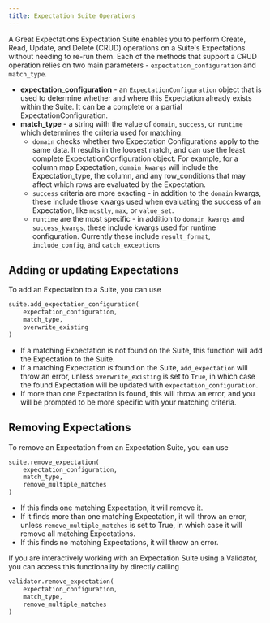 ```yaml
---
title: Expectation Suite Operations
---
```


A Great Expectations Expectation Suite enables you to perform Create, Read, Update, and Delete (CRUD) operations on a
Suite's Expectations without needing to re-run them. Each of the methods that support a CRUD operation relies on two
main parameters - `expectation_configuration` and `match_type`.

* **expectation_configuration** - an `ExpectationConfiguration` object that is used to determine whether and where this
  Expectation already exists within the Suite. It can be a complete or a partial ExpectationConfiguration.
* **match_type** - a string with the value of `domain`, `success`, or `runtime` which determines the criteria used for
  matching:
    * `domain` checks whether two Expectation Configurations apply to the same data. It results in the loosest match,
      and can use the least complete ExpectationConfiguration object. For example, for a column map
      Expectation, `domain_kwargs` will include the Expectation_type, the column, and any row_conditions that may affect
      which rows are evaluated by the Expectation.
    * `success` criteria are more exacting - in addition to the `domain` kwargs, these include those kwargs used when
      evaluating the success of an Expectation, like `mostly`, `max`, or `value_set`.
    * `runtime` are the most specific - in addition to `domain_kwargs` and `success_kwargs`, these include kwargs used
      for runtime configuration. Currently these include `result_format`, `include_config`, and `catch_exceptions`

## Adding or updating Expectations

To add an Expectation to a Suite, you can use

```python title="Python"
suite.add_expectation_configuration(
    expectation_configuration,
    match_type,
    overwrite_existing
)
```

* If a matching Expectation is not found on the Suite, this function will add the Expectation to the Suite.
* If a matching Expectation *is* found on the Suite, `add_expectation` will throw an error, unless `overwrite_existing`
  is set to `True`, in which case the found Expectation will be updated with `expectation_configuration`.
* If more than one Expectation is found, this will throw an error, and you will be prompted to be more specific with
  your matching criteria.

## Removing Expectations

To remove an Expectation from an Expectation Suite, you can use

```python title="Python"
suite.remove_expectation(
    expectation_configuration, 
    match_type, 
    remove_multiple_matches
)
```

* If this finds one matching Expectation, it will remove it.
* If it finds more than one matching Expectation, it will throw an error, unless `remove_multiple_matches` is set to
  True, in which case it will remove all matching Expectations.
* If this finds no matching Expectations, it will throw an error.

If you are interactively working with an Expectation Suite using a Validator, you can access this functionality by
directly calling 

```python title="Python"
validator.remove_expectation(
    expectation_configuration, 
    match_type, 
    remove_multiple_matches
)
```
